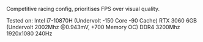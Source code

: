 Competitive racing config, prioritises FPS over visual quality.

Tested on:
Intel i7-10870H (Undervolt -150 Core -90 Cache)
RTX 3060 6GB (Undervolt 2002Mhz @0.943mV, +700 Memory OC)
DDR4 3200Mhz
1920x1080 240Hz

